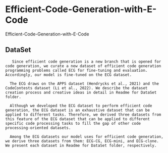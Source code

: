 # Efficient-Code-Generation-with-E-Code
Efficient-Code-Generation-with-E-Code
## DataSet
       Since efficient code generation is a new branch that is opened for code generation, we curate a new dataset of efficient code generation programming problems called ECG for fine-tuning and evaluation. Accordingly, our model is fine-tuned on the ECG dataset. 
  
      The ECG draws on the APPS dataset (Hendrycks et al., 2021) and the CodeContests dataset (Li et al., 2022). We describe the dataset creation process and creative ideas in detail in Readme for DataSet folder.

      Although we developed the ECG dataset to perform efficient code generation, the ECG dataset is an exhaustive dataset that can be applied to different tasks. Therefore, we derived three datasets from this feature of the ECG dataset that can be applied to different specific code processing tasks to fill the gap of other code processing-oriented datasets.

      Among the ECG datasets our model uses for efficient code generation, we derive three datasets from them: ECG-CG, ECG-mini, and ECG-clone. We present each dataset in Readme for DataSet folder, respectively.

